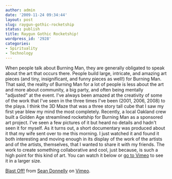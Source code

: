 ```yaml
---
author: admin
date: '2009-11-24 09:34:44'
layout: post
slug: raygun-gothic-rocketship
status: publish
title: Raygun Gothic Rocketship!
wordpress_id: '2928'
categories:
- Spirituality
- Technology
---
```


When people talk about Burning Man, they are generally obligated to
speak about the art that occurs there. People build large, intricate,
and amazing art pieces (and tiny, insignificant, and funny pieces as
well!) for Burning Man. That said, the reality of Burning Man for a lot
of people is less about the art and more about community, a big party,
and often being mentally "adjusted" at the event. I've always been
amazed at the creativity of some of the work that I've seen in the three
times I've been (2001, 2006, 2008) to the playa. I think the 3D Maze
that was a three story tall cube that I saw my first year blew my mind
the most completely. Recently, a local Oakland crew built a Golden Age
streamlined rocketship for Burning Man as a sponsored art project. I've
seen a few pictures of it but heard no details and hadn't seen it for
myself. As it turns out, a short documentary was produced about it that
my wife sent over to me this morning. I just watched it and found it
both interesting and moving enough in its display of the work of the
artists and of the artists, themselves, that I wanted to share it with
my friends. The work to create something collaborative and cool, just
because, is such a high point for this kind of art. You can watch it
below or [go to Vimeo](http://vimeo.com/7743222) to see it in a larger
size.

[Blast Off!](http://vimeo.com/7743222) from [Sean
Donnelly](http://vimeo.com/user2392023) on [Vimeo](http://vimeo.com).
